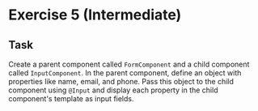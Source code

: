 # Exercise 5 (Intermediate)
## Task
Create a parent component called `FormComponent` and a child component called `InputComponent`. In the parent component, define an object with properties like name, email, and phone. Pass this object to the child component using `@Input` and display each property in the child component's template as input fields.